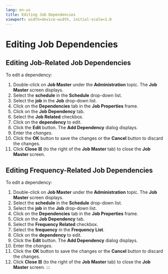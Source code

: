 ```yaml
---
lang: en-us
title: Editing Job Dependencies
viewport: width=device-width, initial-scale=1.0
---
```


#  Editing Job Dependencies

## Editing Job-Related Job Dependencies

To edit a dependency:

1.  Double-click on **Job Master** under the **Administration** topic.
    The **Job Master** screen displays.
2.  Select the **schedule** in the **Schedule** drop-down list.
3.  Select the **job** in the **Job** drop-down list.
4.  Click on the **Dependencies** tab in the **Job Properties** frame.
5.  Click on the **Job Dependency** tab.
6.  Select the **Job Related** checkbox.
7.  Click on the **dependency** to edit.
8.  Click the **Edit** button. The **Add Dependency** dialog displays.
9.  Enter the *changes*.
10. Click the **OK** button to save the changes or the **Cancel** button
    to discard the changes.
11. Click **Close ☒** (to the right of the **Job Master** tab) to close
    the **Job Master** screen.

## Editing Frequency-Related Job Dependencies

To edit a dependency:

1.  Double-click on **Job Master** under the **Administration** topic.
    The **Job Master** screen displays.
2.  Select the **schedule** in the **Schedule** drop-down list.
3.  Select the **job** in the **Job** drop-down list.
4.  Click on the **Dependencies** tab in the **Job Properties** frame.
5.  Click on the **Job Dependency** tab.
6.  Select the **Frequency Related** checkbox.
7.  Select the **frequency** in the **Frequency List**.
8.  Click on the **dependency** to edit.
9.  Click the **Edit** button. The **Add Dependency** dialog displays.
10. Enter the *changes*.
11. Click the **OK** button to save the changes or the **Cancel** button
    to discard the changes.
12. Click **Close ☒** (to the right of the **Job Master** tab) to close
    the **Job Master** screen.
:::

 

